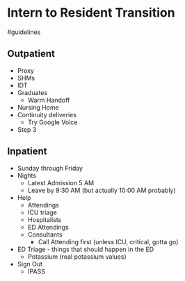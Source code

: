 # Intern to Resident Transition
#guidelines

## Outpatient
* Proxy
* SHMs
* IDT
* Graduates
	* Warm Handoff
* Nursing Home
* Continuity deliveries
	* Try Google Voice
* Step 3

## Inpatient
* Sunday through Friday
* Nights
	* Latest Admission 5 AM
	* Leave by 9:30 AM (but actually 10:00 AM probably)
* Help
	* Attendings
	* ICU triage
	* Hospitalists
	* ED Attendings
	* Consultants
		* Call Attending first (unless ICU, critical, gotta go)
* ED Triage - things that should happen in the ED
	* Potassium (real potassium values)
* Sign Out
	* IPASS